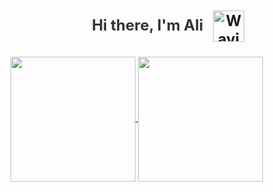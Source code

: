  <div class="markdown-heading" dir="auto" style="text-align: center; margin: 20px;">
    <h3 class="heading-element" dir="auto" style="font-size: 24px; font-weight: bold; color: #333;">
      Hi there, I'm Ali
      <animated-image data-catalyst="" style="width: 20px;">
        <a target="_blank" rel="noopener noreferrer nofollow" href="https://i.imgur.com/u8HivgI.gif" style="text-decoration: none;">
          <img src="https://i.imgur.com/u8HivgI.gif" alt="Waving hand animation" style="width: 50px; height: 50px; max-width: 100%; display: inline-block; vertical-align: middle; margin-left: 10px;">
        </a>
      </animated-image>
    </h3>
  </div>

<a href="https://github.com/anuraghazra/github-readme-stats">
  <img height=200 align="center" src="https://github-readme-stats.vercel.app/api?username=haffizaliraza" />
</a>
<a href="https://github.com/anuraghazra/convoychat">
  <img height=200 align="center" src="https://github-readme-stats.vercel.app/api/top-langs?username=haffizaliraza&layout=compact&langs_count=8&card_width=320" />
</a>


<!--
**haffizaliraza/haffizaliraza** is a ✨ _special_ ✨ repository because its `README.md` (this file) appears on your GitHub profile.



-->

